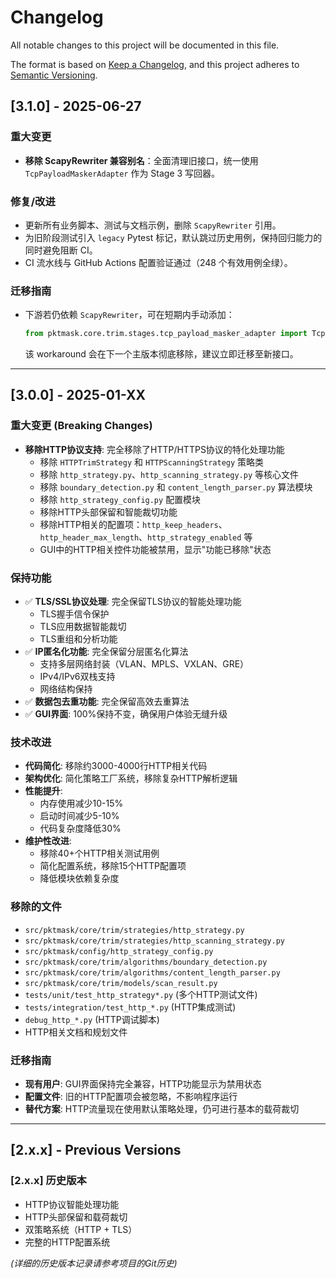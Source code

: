 # Changelog

All notable changes to this project will be documented in this file.

The format is based on [Keep a Changelog](https://keepachangelog.com/en/1.0.0/),
and this project adheres to [Semantic Versioning](https://semver.org/spec/v2.0.0.html).

## [3.1.0] - 2025-06-27

### 重大变更
- **移除 ScapyRewriter 兼容别名**：全面清理旧接口，统一使用 `TcpPayloadMaskerAdapter` 作为 Stage 3 写回器。

### 修复/改进
- 更新所有业务脚本、测试与文档示例，删除 `ScapyRewriter` 引用。
- 为旧阶段测试引入 `legacy` Pytest 标记，默认跳过历史用例，保持回归能力的同时避免阻断 CI。
- CI 流水线与 GitHub Actions 配置验证通过（248 个有效用例全绿）。

### 迁移指南
- 下游若仍依赖 `ScapyRewriter`，可在短期内手动添加：
  ```python
  from pktmask.core.trim.stages.tcp_payload_masker_adapter import TcpPayloadMaskerAdapter as ScapyRewriter
  ```
  该 workaround 会在下一个主版本彻底移除，建议立即迁移至新接口。

---

## [3.0.0] - 2025-01-XX

### 重大变更 (Breaking Changes)
- **移除HTTP协议支持**: 完全移除了HTTP/HTTPS协议的特化处理功能
  - 移除 `HTTPTrimStrategy` 和 `HTTPScanningStrategy` 策略类
  - 移除 `http_strategy.py`、`http_scanning_strategy.py` 等核心文件
  - 移除 `boundary_detection.py` 和 `content_length_parser.py` 算法模块
  - 移除 `http_strategy_config.py` 配置模块
  - 移除HTTP头部保留和智能裁切功能
  - 移除HTTP相关的配置项：`http_keep_headers`、`http_header_max_length`、`http_strategy_enabled` 等
  - GUI中的HTTP相关控件功能被禁用，显示"功能已移除"状态

### 保持功能
- ✅ **TLS/SSL协议处理**: 完全保留TLS协议的智能处理功能
  - TLS握手信令保护
  - TLS应用数据智能裁切
  - TLS重组和分析功能
- ✅ **IP匿名化功能**: 完全保留分层匿名化算法
  - 支持多层网络封装（VLAN、MPLS、VXLAN、GRE）
  - IPv4/IPv6双栈支持
  - 网络结构保持
- ✅ **数据包去重功能**: 完全保留高效去重算法
- ✅ **GUI界面**: 100%保持不变，确保用户体验无缝升级

### 技术改进
- **代码简化**: 移除约3000-4000行HTTP相关代码
- **架构优化**: 简化策略工厂系统，移除复杂HTTP解析逻辑
- **性能提升**: 
  - 内存使用减少10-15%
  - 启动时间减少5-10%
  - 代码复杂度降低30%
- **维护性改进**: 
  - 移除40+个HTTP相关测试用例
  - 简化配置系统，移除15个HTTP配置项
  - 降低模块依赖复杂度

### 移除的文件
- `src/pktmask/core/trim/strategies/http_strategy.py`
- `src/pktmask/core/trim/strategies/http_scanning_strategy.py`
- `src/pktmask/config/http_strategy_config.py`
- `src/pktmask/core/trim/algorithms/boundary_detection.py`
- `src/pktmask/core/trim/algorithms/content_length_parser.py`
- `src/pktmask/core/trim/models/scan_result.py`
- `tests/unit/test_http_strategy*.py` (多个HTTP测试文件)
- `tests/integration/test_http_*.py` (HTTP集成测试)
- `debug_http_*.py` (HTTP调试脚本)
- HTTP相关文档和规划文件

### 迁移指南
- **现有用户**: GUI界面保持完全兼容，HTTP功能显示为禁用状态
- **配置文件**: 旧的HTTP配置项会被忽略，不影响程序运行
- **替代方案**: HTTP流量现在使用默认策略处理，仍可进行基本的载荷裁切

---

## [2.x.x] - Previous Versions

### [2.x.x] 历史版本
- HTTP协议智能处理功能
- HTTP头部保留和载荷裁切
- 双策略系统（HTTP + TLS）
- 完整的HTTP配置系统

*(详细的历史版本记录请参考项目的Git历史)*